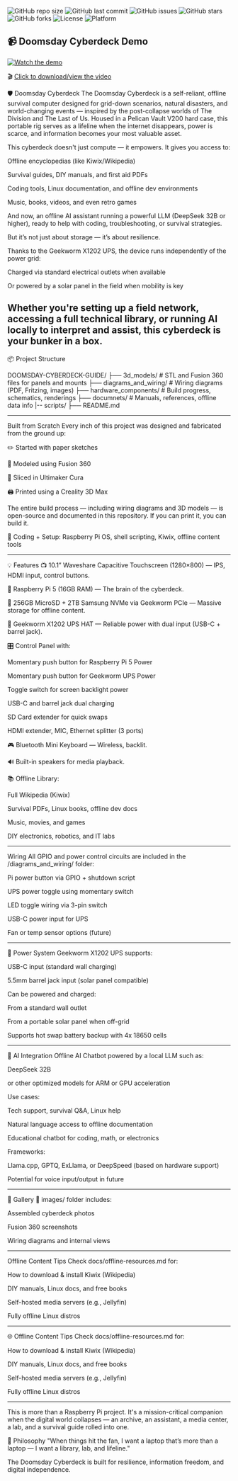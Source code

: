 ![GitHub repo size](https://img.shields.io/github/repo-size/EzioDEVio/Doomsday-Cyberdeck)
![GitHub last commit](https://img.shields.io/github/last-commit/EzioDEVio/Doomsday-Cyberdeck)
![GitHub issues](https://img.shields.io/github/issues/EzioDEVio/Doomsday-Cyberdeck)
![GitHub stars](https://img.shields.io/github/stars/EzioDEVio/Doomsday-Cyberdeck?style=social)
![GitHub forks](https://img.shields.io/github/forks/EzioDEVio/Doomsday-Cyberdeck?style=social)
![License](https://img.shields.io/github/license/EzioDEVio/Doomsday-Cyberdeck)
![Platform](https://img.shields.io/badge/platform-Raspberry%20Pi-red?logo=raspberrypi)


## 📹 Doomsday Cyberdeck Demo

[![Watch the demo](diagrams_and_wiring/cyberdeck-thumbnail.png)](diagrams_and_wiring/Doomsday-cyberdeck.mp4)

🎬 [Click to download/view the video](diagrams_and_wiring/Doomsday-cyberdeck.mp4)


🛡️ Doomsday Cyberdeck
The Doomsday Cyberdeck is a self-reliant, offline survival computer designed for grid-down scenarios, natural disasters, and world-changing events — inspired by the post-collapse worlds of The Division and The Last of Us. Housed in a Pelican Vault V200 hard case, this portable rig serves as a lifeline when the internet disappears, power is scarce, and information becomes your most valuable asset.

This cyberdeck doesn't just compute — it empowers. It gives you access to:

Offline encyclopedias (like Kiwix/Wikipedia)

Survival guides, DIY manuals, and first aid PDFs

Coding tools, Linux documentation, and offline dev environments

Music, books, videos, and even retro games

And now, an offline AI assistant running a powerful LLM (DeepSeek 32B or higher), ready to help with coding, troubleshooting, or survival strategies.

But it’s not just about storage — it’s about resilience.

Thanks to the Geekworm X1202 UPS, the device runs independently of the power grid:

Charged via standard electrical outlets when available

Or powered by a solar panel in the field when mobility is key

Whether you're setting up a field network, accessing a full technical library, or running AI locally to interpret and assist, this cyberdeck is your bunker in a box.
---
📦 Project Structure

DOOMSDAY-CYBERDECK-GUIDE/
├── 3d_models/           # STL and Fusion 360 files for panels and mounts
├── diagrams_and_wiring/              # Wiring diagrams (PDF, Fritzing, images)
├── hardware_components/              # Build progress, schematics, renderings
├── documnets/                # Manuals, references, offline data info
|-- scripts/
├── README.md

---
Built from Scratch
Every inch of this project was designed and fabricated from the ground up:

✏️ Started with paper sketches

🧩 Modeled using Fusion 360

🧱 Sliced in Ultimaker Cura

🖨️ Printed using a Creality 3D Max

The entire build process — including wiring diagrams and 3D models — is open-source and documented in this repository. If you can print it, you can build it.

🧠 Coding + Setup: Raspberry Pi OS, shell scripting, Kiwix, offline content tools

---
💡 Features
📺 10.1” Waveshare Capacitive Touchscreen (1280×800) — IPS, HDMI input, control buttons.

🧠 Raspberry Pi 5 (16GB RAM) — The brain of the cyberdeck.

💾 256GB MicroSD + 2TB Samsung NVMe via Geekworm PCIe — Massive storage for offline content.

🔋 Geekworm X1202 UPS HAT — Reliable power with dual input (USB-C + barrel jack).

🎛️ Control Panel with:

Momentary push button for Raspberry Pi 5 Power

Momentary push button for Geekworm UPS Power

Toggle switch for screen backlight power

USB-C and barrel jack dual charging

SD Card extender for quick swaps

HDMI extender, MIC, Ethernet splitter (3 ports)

🎮 Bluetooth Mini Keyboard — Wireless, backlit.

🔊 Built-in speakers for media playback.

📚 Offline Library:

Full Wikipedia (Kiwix)

Survival PDFs, Linux books, offline dev docs

Music, movies, and games

DIY electronics, robotics, and IT labs

---

 Wiring
All GPIO and power control circuits are included in the /diagrams_and_wiring/ folder:

Pi power button via GPIO + shutdown script

UPS power toggle using momentary switch

LED toggle wiring via 3-pin switch

USB-C power input for UPS

Fan or temp sensor options (future)

---
🔋 Power System
Geekworm X1202 UPS supports:

USB-C input (standard wall charging)

5.5mm barrel jack input (solar panel compatible)

Can be powered and charged:

From a standard wall outlet

From a portable solar panel when off-grid

Supports hot swap battery backup with 4x 18650 cells

---

🧠 AI Integration
Offline AI Chatbot powered by a local LLM such as:

DeepSeek 32B

or other optimized models for ARM or GPU acceleration

Use cases:

Tech support, survival Q&A, Linux help

Natural language access to offline documentation

Educational chatbot for coding, math, or electronics

Frameworks:

Llama.cpp, GPTQ, ExLlama, or DeepSpeed (based on hardware support)

Potential for voice input/output in future

---
📸 Gallery
📂 images/ folder includes:

Assembled cyberdeck photos

Fusion 360 screenshots

Wiring diagrams and internal views

---

 Offline Content Tips
Check docs/offline-resources.md for:

How to download & install Kiwix (Wikipedia)

DIY manuals, Linux docs, and free books

Self-hosted media servers (e.g., Jellyfin)

Fully offline Linux distros

---

🌐 Offline Content Tips
Check docs/offline-resources.md for:

How to download & install Kiwix (Wikipedia)

DIY manuals, Linux docs, and free books

Self-hosted media servers (e.g., Jellyfin)

Fully offline Linux distros

---
This is more than a Raspberry Pi project. It's a mission-critical companion when the digital world collapses — an archive, an assistant, a media center, a lab, and a survival guide rolled into one.


🧠 Philosophy
"When things hit the fan, I want a laptop that’s more than a laptop — I want a library, lab, and lifeline."

The Doomsday Cyberdeck is built for resilience, information freedom, and digital independence.

